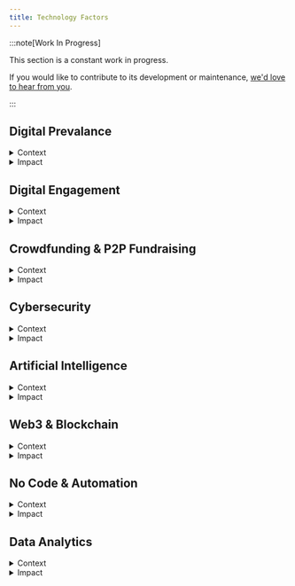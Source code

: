 ```yaml
---
title: Technology Factors
---
```


:::note[Work In Progress]

This section is a constant work in progress. 

If you would like to contribute to its development or maintenance, [we'd love to hear from you](../../overview/help).

:::

## Digital Prevalance
<details>
<summary>Context</summary>
</details>
<details>
<summary>Impact</summary>
</details>

## Digital Engagement
<details>
<summary>Context</summary>
</details>
<details>
<summary>Impact</summary>
</details>

## Crowdfunding & P2P Fundraising
<details>
<summary>Context</summary>
</details>
<details>
<summary>Impact</summary>
</details>

## Cybersecurity
<details>
<summary>Context</summary>
</details>
<details>
<summary>Impact</summary>
</details>

## Artificial Intelligence
<details>
<summary>Context</summary>
</details>
<details>
<summary>Impact</summary>
</details>

## Web3 & Blockchain
<details>
<summary>Context</summary>
</details>
<details>
<summary>Impact</summary>
</details>

## No Code & Automation
<details>
<summary>Context</summary>
</details>
<details>
<summary>Impact</summary>
</details>

## Data Analytics
<details>
<summary>Context</summary>
</details>
<details>
<summary>Impact</summary>
</details>





